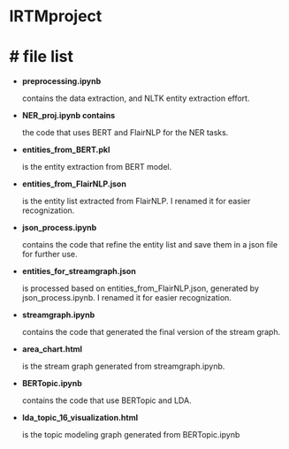 # IRTMproject
# # file list
- **preprocessing.ipynb** 
    
    contains the data extraction, and NLTK entity extraction effort.
- **NER_proj.ipynb contains** 
    
    the code that uses BERT and FlairNLP for the NER tasks.
- **entities_from_BERT.pkl** 
    
    is the entity extraction from BERT model.
- **entities_from_FlairNLP.json** 
    
    is the entity list extracted from FlairNLP. I renamed it for easier recognization.
- **json_process.ipynb** 
    
    contains the code that refine the entity list and save them in a json file for further use.
- **entities_for_streamgraph.json** 
   
   is processed based on entities_from_FlairNLP.json, generated by json_process.ipynb. I renamed it for easier recognization.
- **streamgraph.ipynb** 
   
   contains the code that generated the final version of the stream graph.
- **area_chart.html** 
  
  is the stream graph generated from streamgraph.ipynb.
- **BERTopic.ipynb** 
   
   contains the code that use BERTopic and LDA.
- **lda_topic_16_visualization.html** 
  
  is the topic modeling graph generated from BERTopic.ipynb
